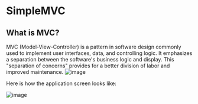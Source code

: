 # SimpleMVC

## What is MVC?
MVC (Model-View-Controller) is a pattern in software design commonly used to implement user interfaces, data, and controlling logic. It emphasizes a separation between the software's business logic and display. This "separation of concerns" provides for a better division of labor and improved maintenance.
![image](https://user-images.githubusercontent.com/31170255/234435105-d5dc82ff-e026-489f-b04c-0d04b7d3f146.png)

Here is how the application screen looks like:

![image](https://user-images.githubusercontent.com/31170255/234435017-0729f1a3-7c77-47ab-8bce-750f8f5c2556.png)
